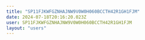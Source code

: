 ```yaml
---
title: "SP11FJKWFGZNHAJNW9V0W0H060BCCTH42R1GH1FJM"
date: 2024-07-18T20:16:20.023Z
user: SP11FJKWFGZNHAJNW9V0W0H060BCCTH42R1GH1FJM
layout: "users"
---
```

    